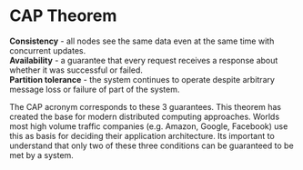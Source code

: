 # CAP Theorem

**Consistency** - all nodes see the same data even at the same time with concurrent updates. \
**Availability** - a guarantee that every request receives a response about whether it was successful or failed. \
**Partition tolerance** - the system continues to operate despite arbitrary message loss or failure of part of the system.

The CAP acronym corresponds to these 3 guarantees. This theorem has created the base for modern distributed computing approaches. Worlds most high volume traffic companies (e.g. Amazon, Google, Facebook) use this as basis for deciding their application architecture. Its important to understand that only two of these three conditions can be guaranteed to be met by a system.
